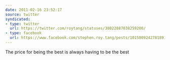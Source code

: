 ```yaml
---
date: 2011-02-16 23:52:17
source: twitter
syndicated:
- type: twitter
  url: https://twitter.com/roytang/statuses/38022887038259200/
- type: facebook
  url: https://www.facebook.com/stephen.roy.tang/posts/10150092427818912
---
```


The price for being the best is always having to be the best
